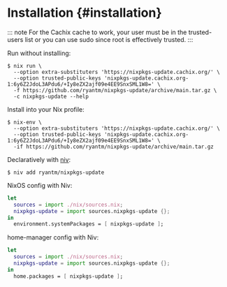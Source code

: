 # Installation {#installation}

::: note
For the Cachix cache to work, your user must be in the trusted-users
list or you can use sudo since root is effectively trusted.
:::

Run without installing:

```ShellSession
$ nix run \
  --option extra-substituters 'https://nixpkgs-update.cachix.org/' \
  --option trusted-public-keys 'nixpkgs-update.cachix.org-1:6y6Z2JdoL3APdu6/+Iy8eZX2ajf09e4EE9SnxSML1W8=' \
  -f https://github.com/ryantm/nixpkgs-update/archive/main.tar.gz \
  -c nixpkgs-update --help
```

Install into your Nix profile:

```ShellSession
$ nix-env \
  --option extra-substituters 'https://nixpkgs-update.cachix.org/' \
  --option trusted-public-keys 'nixpkgs-update.cachix.org-1:6y6Z2JdoL3APdu6/+Iy8eZX2ajf09e4EE9SnxSML1W8=' \
  -if https://github.com/ryantm/nixpkgs-update/archive/main.tar.gz
```

Declaratively with [niv](https://github.com/nmattia/niv):

```ShellSession
$ niv add ryantm/nixpkgs-update
```

NixOS config with Niv:

```nix
let
  sources = import ./nix/sources.nix;
  nixpkgs-update = import sources.nixpkgs-update {};
in
  environment.systemPackages = [ nixpkgs-update ];
```

home-manager config with Niv:

```nix
let
  sources = import ./nix/sources.nix;
  nixpkgs-update = import sources.nixpkgs-update {};
in
  home.packages = [ nixpkgs-update ];
```
